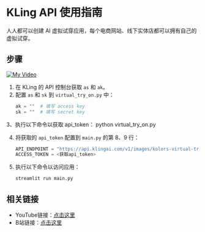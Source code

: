 # KLing API 使用指南

人人都可以创建 AI 虚拟试穿应用，每个电商网站、线下实体店都可以拥有自己的虚拟试穿。
## 步骤
[![My Video](https://i9.ytimg.com/vi/ClyI32_zsRY/mqdefault.jpg?v=67123096&sqp=COyUzLgG&rs=AOn4CLDQ74qnFyXnFyGHPcdaDDJpqJCSBA)](https://www.youtube.com/watch?v=ClyI32_zsRY&t=1s)


1. 在 KLing 的 API 控制台获取 `as` 和 `ak`。
2. 配置 `as` 和 `sk` 到 `virtual_try_on.py` 中：
   ```python
   ak = ""  # 填写 access key
   sk = ""  # 填写 secret key

3、执行以下命令以获取 api_token：
python virtual_try_on.py

4. 将获取的 `api_token` 配置到 `main.py` 的第 8、9 行：
   ```python
   API_ENDPOINT = "https://api.klingai.com/v1/images/kolors-virtual-try-on"
   ACCESS_TOKEN = <获取api_token>
   
5. 执行以下命令以访问应用：
   ```bash
   streamlit run main.py

## 相关链接

- YouTube链接：[点击这里](https://www.youtube.com/watch?v=ClyI32_zsRY)
- B站链接：[点击这里](https://www.bilibili.com/video/BV1eMC2YNEyA/)
